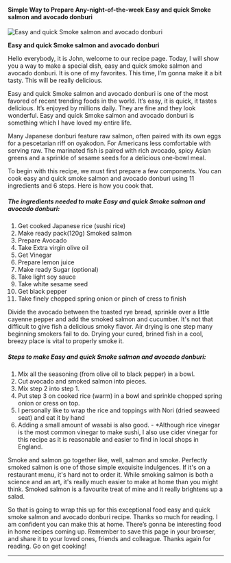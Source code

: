             

#### Simple Way to Prepare Any-night-of-the-week Easy and quick Smoke salmon and avocado donburi

![Easy and quick Smoke salmon and avocado donburi](https://img-global.cpcdn.com/recipes/3a7df05903cf47a4/751x532cq70/easy-and-quick-smoke-salmon-and-avocado-donburi-recipe-main-photo.jpg)

**Easy and quick Smoke salmon and avocado donburi**

Hello everybody, it is John, welcome to our recipe page. Today, I will show you a way to make a special dish, easy and quick smoke salmon and avocado donburi. It is one of my favorites. This time, I’m gonna make it a bit tasty. This will be really delicious.

Easy and quick Smoke salmon and avocado donburi is one of the most favored of recent trending foods in the world. It’s easy, it is quick, it tastes delicious. It’s enjoyed by millions daily. They are fine and they look wonderful. Easy and quick Smoke salmon and avocado donburi is something which I have loved my entire life.

Many Japanese donburi feature raw salmon, often paired with its own eggs for a pescetarian riff on oyakodon. For Americans less comfortable with serving raw. The marinated fish is paired with rich avocado, spicy Asian greens and a sprinkle of sesame seeds for a delicious one-bowl meal.

To begin with this recipe, we must first prepare a few components. You can cook easy and quick smoke salmon and avocado donburi using 11 ingredients and 6 steps. Here is how you cook that.

##### The ingredients needed to make Easy and quick Smoke salmon and avocado donburi:

1.  Get cooked Japanese rice (sushi rice)
2.  Make ready pack(120g) Smoked salmon
3.  Prepare Avocado
4.  Take Extra virgin olive oil
5.  Get Vinegar
6.  Prepare lemon juice
7.  Make ready Sugar (optional)
8.  Take light soy sauce
9.  Take white sesame seed
10.  Get black pepper
11.  Take finely chopped spring onion or pinch of cress to finish

Divide the avocado between the toasted rye bread, sprinkle over a little cayenne pepper and add the smoked salmon and cucumber. It's not that difficult to give fish a delicious smoky flavor. Air drying is one step many beginning smokers fail to do. Drying your cured, brined fish in a cool, breezy place is vital to properly smoke it.

##### Steps to make Easy and quick Smoke salmon and avocado donburi:

1.  Mix all the seasoning (from olive oil to black pepper) in a bowl.
2.  Cut avocado and smoked salmon into pieces.
3.  Mix step 2 into step 1.
4.  Put step 3 on cooked rice (warm) in a bowl and sprinkle chopped spring onion or cress on top.
5.  I personally like to wrap the rice and toppings with Nori (dried seaweed seat) and eat it by hand
6.  Adding a small amount of wasabi is also good. - \*Although rice vinegar is the most common vinegar to make sushi, I also use cider vinegar for this recipe as it is reasonable and easier to find in local shops in England.

Smoke and salmon go together like, well, salmon and smoke. Perfectly smoked salmon is one of those simple exquisite indulgences. If it's on a restaurant menu, it's hard not to order it. While smoking salmon is both a science and an art, it's really much easier to make at home than you might think. Smoked salmon is a favourite treat of mine and it really brightens up a salad.

So that is going to wrap this up for this exceptional food easy and quick smoke salmon and avocado donburi recipe. Thanks so much for reading. I am confident you can make this at home. There’s gonna be interesting food in home recipes coming up. Remember to save this page in your browser, and share it to your loved ones, friends and colleague. Thanks again for reading. Go on get cooking!

* * *